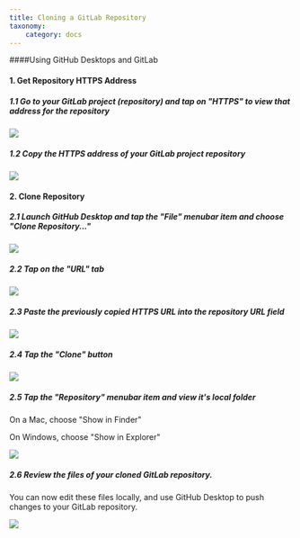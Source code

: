 ```yaml
---
title: Cloning a GitLab Repository
taxonomy:
    category: docs
---
```


####Using GitHub Desktops and GitLab

#### 1. Get Repository HTTPS Address

##### 1.1 Go to your GitLab project (repository) and tap on "HTTPS" to view that address for the repository

![](../../images/using-github-desktop-new-native-and-gitlab/go-to-your-gitlab-project--repository--and-tap-on--https--to-view-that-address-for-the-repository.png)

##### 1.2 Copy the HTTPS address of your GitLab project repository

![](../../images/using-github-desktop-new-native-and-gitlab/copy-the-https-address-of-your-gitlab-project-repository.png)

#### 2. Clone Repository

##### 2.1 Launch GitHub Desktop and tap the "File" menubar item and choose "Clone Repository..."

![](../../images/using-github-desktop-new-native-and-gitlab/launch-github-desktop-and-tap-the--file--menubar-item-and-choose--clone-repository-.png)

##### 2.2 Tap on the "URL" tab

![](../../images/using-github-desktop-new-native-and-gitlab/tap-on-the--url--tab.png)

##### 2.3 Paste the previously copied HTTPS URL into the repository URL field

![](../../images/using-github-desktop-new-native-and-gitlab/paste-the-previously-copied-https-url-into-the-repository-url-field.png)

##### 2.4 Tap the "Clone" button

![](../../images/using-github-desktop-new-native-and-gitlab/tap-the--clone--button.png)

##### 2.5 Tap the "Repository" menubar item and view it's local folder

On a Mac, choose "Show in Finder"

On Windows,  choose "Show in Explorer"


![](../../images/using-github-desktop-new-native-and-gitlab/tap-the--repository--menubar-item-and-view-it-s-local-folder.png)

##### 2.6 Review the files of your cloned GitLab repository.

You can now edit these files locally, and use GitHub Desktop to push changes to your GitLab repository.


![](../../images/using-github-desktop-new-native-and-gitlab/review-the-files-of-your-cloned-gitlab-repository.png)
